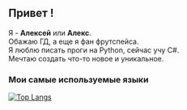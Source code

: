 ## Привет !

Я - **Алексей** или **Алекс**.
<br>
Обажаю ГД, а еще я фан фрутспейса.
<br>
Я люблю писать проги на Python, сейчас учу C#.
<br>
Мечтаю создать что-то новое и уникальное.
<br>

### **Мои самые используемые языки**
[![Top Langs](https://github-readme-stats.vercel.app/api/top-langs/?username=nosleepfortonight&layout=compact)](https://github.com/anuraghazra/github-readme-stats)
